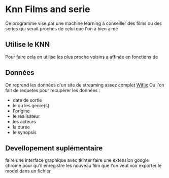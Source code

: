 # Knn Films and serie

Ce programme vise par une machine learning à conseiller des films ou des series qui serait proches de celui que l'on a bien aimé

## Utilise le KNN

Pour faire cela on utilise les plus proche voisins a affinée en fonctions de

## Données

On reprend les données d'un site de streaming assez complet [Wiflix](https://wiflix.name/)
Ou l'on fait de requetes pour recupérer les données :
- date de sortie
- le ou les genre(s)
- l'origine
- le réalisateur
- les acteurs
- la durée
- le synopsis

## Devellopement suplémentaire

faire une interface graphique avec tkinter
faire une extension google chrome pour qu'il enregistre les nouveau film que l'on veut voir
exporter le model dans un fichier
